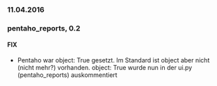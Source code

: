 ### 11.04.2016
### pentaho_reports, 0.2
#### FIX
- Pentaho war object: True gesetzt. Im Standard ist object aber nicht (nicht mehr?) vorhanden. object: True wurde nun in der ui.py (pentaho_reports) auskommentiert